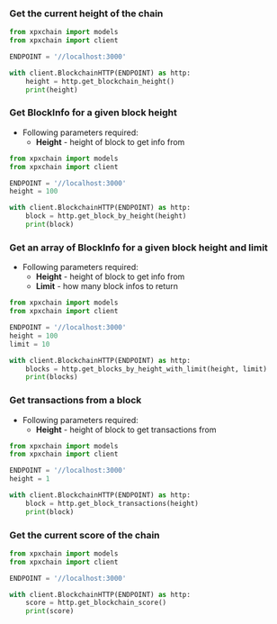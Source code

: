 
### Get the current height of the chain

```python
from xpxchain import models
from xpxchain import client

ENDPOINT = '//localhost:3000'

with client.BlockchainHTTP(ENDPOINT) as http:
    height = http.get_blockchain_height()
    print(height)
```


### Get BlockInfo for a given block height

- Following parameters required:
  - **Height** - height of block to get info from

```python
from xpxchain import models
from xpxchain import client

ENDPOINT = '//localhost:3000'
height = 100

with client.BlockchainHTTP(ENDPOINT) as http:
    block = http.get_block_by_height(height)
    print(block)
```


### Get an array of BlockInfo for a given block height and limit

- Following parameters required:
  - **Height** - height of block to get info from
  - **Limit** - how many block infos to return

```python
from xpxchain import models
from xpxchain import client

ENDPOINT = '//localhost:3000'
height = 100
limit = 10

with client.BlockchainHTTP(ENDPOINT) as http:
    blocks = http.get_blocks_by_height_with_limit(height, limit)
    print(blocks)
```


### Get transactions from a block

- Following parameters required:
  - **Height** - height of block to get transactions from

```python
from xpxchain import models
from xpxchain import client

ENDPOINT = '//localhost:3000'
height = 1

with client.BlockchainHTTP(ENDPOINT) as http:
    block = http.get_block_transactions(height)
    print(block)
```


### Get the current score of the chain

```python
from xpxchain import models
from xpxchain import client

ENDPOINT = '//localhost:3000'

with client.BlockchainHTTP(ENDPOINT) as http:
    score = http.get_blockchain_score()
    print(score)
```
